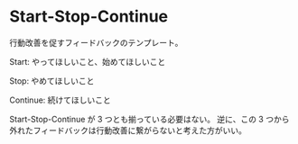 # Start-Stop-Continue

行動改善を促すフィードバックのテンプレート。

Start: やってほしいこと、始めてほしいこと

Stop: やめてほしいこと

Continue: 続けてほしいこと

Start-Stop-Continue が 3 つとも揃っている必要はない。
逆に、この 3 つから外れたフィードバックは行動改善に繋がらないと考えた方がいい。
